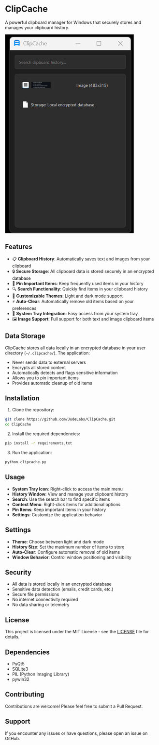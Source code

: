 # ClipCache

A powerful clipboard manager for Windows that securely stores and manages your clipboard history.

![ClipCache Application](image.png)

## Features

- 📋 **Clipboard History**: Automatically saves text and images from your clipboard
- 🔒 **Secure Storage**: All clipboard data is stored securely in an encrypted database
- 📌 **Pin Important Items**: Keep frequently used items in your history
- 🔍 **Search Functionality**: Quickly find items in your clipboard history
- 🎨 **Customizable Themes**: Light and dark mode support
- ⚡ **Auto-Clear**: Automatically remove old items based on your preferences
- 🔔 **System Tray Integration**: Easy access from your system tray
- 🖼️ **Image Support**: Full support for both text and image clipboard items

## Data Storage

ClipCache stores all data locally in an encrypted database in your user directory (`~/.clipcache/`). The application:
- Never sends data to external servers
- Encrypts all stored content
- Automatically detects and flags sensitive information
- Allows you to pin important items
- Provides automatic cleanup of old items

## Installation

1. Clone the repository:
```bash
git clone https://github.com/JudeLabs/ClipCache.git
cd ClipCache
```

2. Install the required dependencies:
```bash
pip install -r requirements.txt
```

3. Run the application:
```bash
python clipcache.py
```

## Usage

- **System Tray Icon**: Right-click to access the main menu
- **History Window**: View and manage your clipboard history
- **Search**: Use the search bar to find specific items
- **Context Menu**: Right-click items for additional options
- **Pin Items**: Keep important items in your history
- **Settings**: Customize the application behavior

## Settings

- **Theme**: Choose between light and dark mode
- **History Size**: Set the maximum number of items to store
- **Auto-Clear**: Configure automatic removal of old items
- **Window Behavior**: Control window positioning and visibility

## Security

- All data is stored locally in an encrypted database
- Sensitive data detection (emails, credit cards, etc.)
- Secure file permissions
- No internet connectivity required
- No data sharing or telemetry

## License

This project is licensed under the MIT License - see the [LICENSE](LICENSE) file for details.

## Dependencies

- PyQt5
- SQLite3
- PIL (Python Imaging Library)
- pywin32

## Contributing

Contributions are welcome! Please feel free to submit a Pull Request.

## Support

If you encounter any issues or have questions, please open an issue on GitHub. 